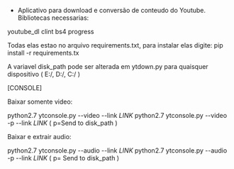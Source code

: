 - Aplicativo para download e conversão de conteudo do Youtube.
Bibliotecas necessarias:

youtube_dl
clint
bs4
progress

Todas elas estao no arquivo requirements.txt, para instalar elas digite: pip install -r requirements.tx




A variavel disk_path pode ser alterada em ytdown.py para quaisquer dispositivo ( E:/, D:/, C:/ )

[CONSOLE] 

Baixar somente video: 

python2.7 ytconsole.py --video --link _LINK_ 
python2.7 ytconsole.py --video -p --link _LINK_ ( p=Send to disk_path )

Baixar e extrair audio:

python2.7 ytconsole.py --audio --link _LINK_
python2.7 ytconsole.py --audio -p --link _LINK_ ( p= Send to disk_path )





